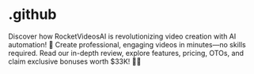 # .github
Discover how RocketVideosAI is revolutionizing video creation with AI automation! 🚀 Create professional, engaging videos in minutes—no skills required. Read our in-depth review, explore features, pricing, OTOs, and claim exclusive bonuses worth $33K! 🎥🔥
